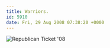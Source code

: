 ```yaml
---
title: Warriors.
id: 5910
date: Fri, 29 Aug 2008 07:38:20 +0000
---
```


![Republican Ticket '08](http://www.airbagindustries.com/bucket/gothic.png)


